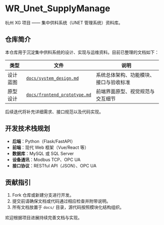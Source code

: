 # WR_Unet_SupplyManage

杭州 XG 项目 —— 集中供料系统（UNET 管理系统）资料库。

## 仓库简介

本仓库用于沉淀集中供料系统的设计、实现与运维资料。目前已整理的文档如下：

| 类型     | 文件                                     | 说明                                 |
|----------|------------------------------------------|--------------------------------------|
| 设计蓝图 | [`docs/system_design.md`](docs/system_design.md) | 系统总体架构、功能模块、接口与验收标准 |
| 原型设计 | [`docs/frontend_prototype.md`](docs/frontend_prototype.md) | 前端界面原型、视觉规范与交互细节       |

后续迭代将补充详细需求、接口规范以及代码实现。

## 开发技术栈规划

* **后端**：Python（Flask/FastAPI）
* **前端**：现代 Web 框架（Vue/React 等）
* **数据库**：MySQL 或 SQL Server
* **设备通讯**：Modbus TCP、OPC UA
* **接口协议**：RESTful API（JSON）、OPC UA

## 贡献指引

1. Fork 仓库或新建分支进行开发。
2. 提交前请确保文档或代码通过相应检查并附带说明。
3. 所有文档放置于 `docs/` 目录，源代码按照模块化结构组织。

欢迎根据项目进展持续完善文档与实现。
